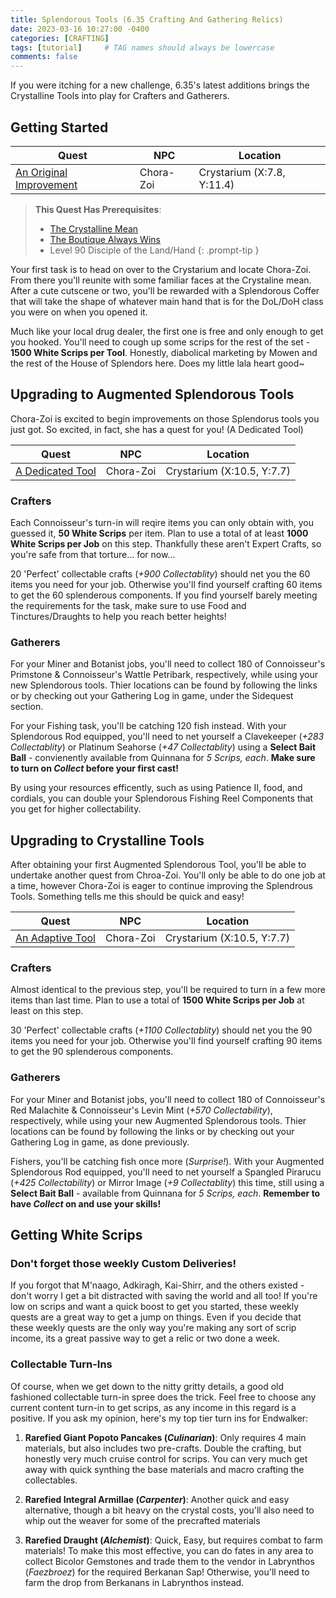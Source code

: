 ```yaml
---
title: Splendorous Tools (6.35 Crafting And Gathering Relics)
date: 2023-03-16 10:27:00 -0400
categories: [CRAFTING]
tags: [tutorial]     # TAG names should always be lowercase
comments: false
---
```

If you were itching for a new challenge, 6.35's latest additions brings the Crystalline Tools into play for Crafters and Gatherers.

## Getting Started

| Quest | NPC | Location |
|--|--|--|
| [An Original Improvement](https://na.finalfantasyxiv.com/lodestone/playguide/db/quest/ae6d0e41d1a/) | Chora-Zoi | Crystarium (X:7.8, Y:11.4) |

> **This Quest Has Prerequisites**:
> - [The Crystalline Mean](https://na.finalfantasyxiv.com/lodestone/playguide/db/quest/214a62d7189/)
> - [The Boutique Always Wins](https://ffxiv.consolegameswiki.com/wiki/The_Boutique_Always_Wins)
> - Level 90 Disciple of the Land/Hand
{: .prompt-tip }

Your first task is to head on over to the Crystarium and locate Chora-Zoi. From there you'll reunite with some familiar faces at the Crystaline mean. After a cute cutscene or two, you'll be rewarded with a Splendorous Coffer that will take the shape of whatever main hand that is for the DoL/DoH class you were on when you opened it.

Much like your local drug dealer, the first one is free and only enough to get you hooked. You'll need to cough up some scrips for the rest of the set - **1500 White Scrips per Tool**. Honestly, diabolical marketing by Mowen and the rest of the House of Splendors here. Does my little lala heart good~


## Upgrading to Augmented Splendorous Tools

Chora-Zoi is excited to begin improvements on those Splendorus tools you just got. So excited, in fact, she has a quest for you! (A Dedicated Tool)

| Quest | NPC | Location |
|--|--|--|
| [A Dedicated Tool](https://na.finalfantasyxiv.com/lodestone/playguide/db/quest/bd1ea310d7a/) | Chora-Zoi | Crystarium (X:10.5, Y:7.7) |

### Crafters

Each Connoisseur's turn-in will reqire items you can only obtain with, you guessed it, **50 White Scrips** per item. Plan to use a total of at least **1000 White Scrips per Job** on this step. Thankfully these aren't Expert Crafts, so you're safe from that torture... for now...

20 'Perfect' collectable crafts (*+900 Collectablity*) should net you the 60 items you need for your job. Otherwise you'll find yourself crafting 60 items to get the 60 splenderous components. If you find yourself barely meeting the requirements for the task, make sure to use Food and Tinctures/Draughts to help you reach better heights!

### Gatherers

For your Miner and Botanist jobs, you'll need to collect 180 of Connoisseur's Primstone & Connoisseur's Wattle Petribark, respectively, while using your new Splendorous tools. Thier locations can be found by following the links or by checking out your Gathering Log in game, under the Sidequest section.

For your Fishing task, you'll be catching 120 fish instead. With your Splendorous Rod equipped, you'll need to net yourself a Clavekeeper (*+283 Collectablity*) or Platinum Seahorse (*+47 Collectablity*) using a **Select Bait Ball** - convienently available from Quinnana for *5 Scrips, each*. **Make sure to turn on *Collect* before your first cast!**

By using your resources efficently, such as using Patience II, food, and cordials, you can double your Splendorous Fishing Reel Components that you get for higher collectability.

## Upgrading to Crystalline Tools

After obtaining your first Augmented Splendorous Tool, you'll be able to undertake another quest from Chroa-Zoi. You'll only be able to do one job at a time, however Chora-Zoi is eager to continue improving the Splendrous Tools. Something tells me this should be quick and easy!

| Quest | NPC | Location |
|--|--|--|
| [An Adaptive Tool](https://na.finalfantasyxiv.com/lodestone/playguide/db/quest/cdb96df3af5/) | Chora-Zoi | Crystarium (X:10.5, Y:7.7) |

### Crafters

Almost identical to the previous step, you'll be required to turn in a few more items than last time. Plan to use a total of **1500 White Scrips per Job** at least on this step.

30 'Perfect' collectable crafts (*+1100 Collectablity*) should net you the 90 items you need for your job. Otherwise you'll find yourself crafting 90 items to get the 90 splenderous components.

### Gatherers

For your Miner and Botanist jobs, you'll need to collect 180 of Connoisseur's Red Malachite & Connoisseur's Levin Mint (*+570 Collectability*), respectively, while using your new Augmented Splendorous tools. Thier locations can be found by following the links or by checking out your Gathering Log in game, as done previously.

Fishers, you'll be catching fish once more (*Surprise!*). With your Augmented Splendorous Rod equipped, you'll need to net yourself a Spangled Pirarucu (*+425 Collectability*) or Mirror Image (*+9 Collectablity*) this time, still using a **Select Bait Ball** - available from Quinnana for *5 Scrips, each*. **Remember to have *Collect* on and use your skills!**

## Getting White Scrips

### Don't forget those weekly Custom Deliveries!

If you forgot that M'naago, Adkiragh, Kai-Shirr, and the others existed - don't worry I get a bit distracted with saving the world and all too! If you're low on scrips and want a quick boost to get you started, these weekly quests are a great way to get a jump on things. Even if you decide that these weekly quests are the only way you're making any sort of scrip income, its a great passive way to get a relic or two done a week.

### Collectable Turn-Ins

Of course, when we get down to the nitty gritty details, a good old fashioned collectable turn-in spree does the trick. Feel free to choose any current content turn-in to get scrips, as any income in this regard is a positive. If you ask my opinion, here's my top tier turn ins for Endwalker:

1. **Rarefied Giant Popoto Pancakes (*Culinarian*)**: Only requires 4 main materials, but also includes two pre-crafts. Double the crafting, but honestly very much cruise control for scrips. You can very much get away with quick synthing the base materials and macro crafting the collectables.

2. **Rarefied Integral Armillae (*Carpenter*)**: Another quick and easy alternative, though a bit heavy on the crystal costs, you'll also need to whip out the weaver for some of the precrafted materials

3. **Rarefied Draught (*Alchemist*)**: Quick, Easy, but requires combat to farm materials! To make this most effective, you can do fates in any area to collect Bicolor Gemstones and trade them to the vendor in Labrynthos (*Faezbroez*) for the required Berkanan Sap! Otherwise, you'll need to farm the drop from Berkanans in Labrynthos instead.
